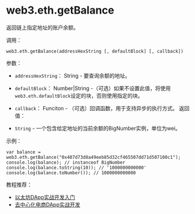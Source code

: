 # web3.eth.getBalance

返回链上指定地址的账户余额。

调用：
```
web3.eth.getBalance(addressHexString [, defaultBlock] [, callback])
```
参数：

- `addressHexString`：	String - 要查询余额的地址。
- `defaultBlock`：	Number|String -（可选）如果不设置此值，将使用`web3.eth.defaultBlock`设定的块，否则使用指定的块。
- `callback`：	Funciton - （可选）回调函数，用于支持异步的执行方式。
返回值：

- `String` - 一个包含给定地址的当前余额的BigNumber实例，单位为wei。

示例：
```
var balance = web3.eth.getBalance("0x407d73d8a49eeb85d32cf465507dd71d507100c1");
console.log(balance); // instanceof BigNumber
console.log(balance.toString(10)); // '1000000000000'
console.log(balance.toNumber()); // 1000000000000
```

教程推荐：

- [以太坊DApp实战开发入门](http://xc.hubwiz.com/course/5a952991adb3847553d205d1?affid=github7878)
- [去中心化电商DApp实战开发](http://xc.hubwiz.com/course/5abbb7acc02e6b6a59171dd6?affid=github7878)
